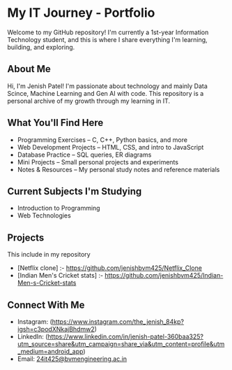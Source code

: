 # My IT Journey - Portfolio

Welcome to my GitHub repository! I'm currently a 1st-year Information Technology student, and this is where I share everything I'm learning, building, and exploring.

## About Me

Hi, I'm Jenish Patel! I'm passionate about technology and mainly Data Scince, Machine Learning and Gen AI with code. This repository is a personal archive of my growth through my learning in IT.

## What You'll Find Here

- Programming Exercises – C, C++, Python basics, and more
- Web Development Projects – HTML, CSS, and intro to JavaScript
- Database Practice – SQL queries, ER diagrams
- Mini Projects – Small personal projects and experiments
- Notes & Resources – My personal study notes and reference materials

## Current Subjects I'm Studying

- Introduction to Programming
- Web Technologies


## Projects

This include in my repository
- [Netflix clone] :- https://github.com/jenishbvm425/Netflix_Clone
- [Indian Men's Cricket stats] :- https://github.com/jenishbvm425/Indian-Men-s-Cricket-stats

## Connect With Me

- Instagram: (https://www.instagram.com/the_jenish_84kp?igsh=c3podXNkajBhdmw2)
- LinkedIn: (https://www.linkedin.com/in/jenish-patel-360baa325?utm_source=share&utm_campaign=share_via&utm_content=profile&utm_medium=android_app)
- Email: 24it425@bvmengineering.ac.in

